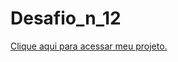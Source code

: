 # Desafio_n_12
 <p>
    <a href="https://mateus-s-quintanilha.github.io/Desafio_n_12/" target="_blank">Clique aqui para acessar meu projeto.</a>
 </p>
    
 

